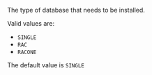 The type of database that needs to be installed.

Valid values are:
- `SINGLE`
- `RAC`
- `RACONE`

The default value is `SINGLE`